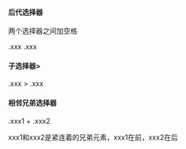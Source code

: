 #### 后代选择器

两个选择器之间加空格

.xxx .xxx

#### 子选择器>

.xxx > .xxx

#### 相邻兄弟选择器

.xxx1 + .xxx2

xxx1和xxx2是紧连着的兄弟元素，xxx1在前，xxx2在后

